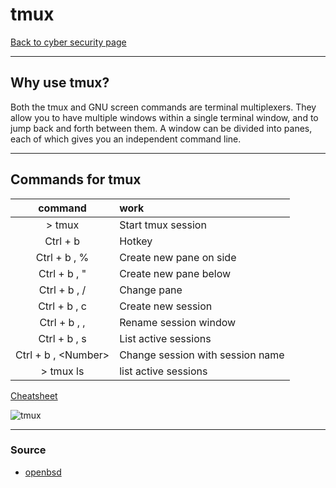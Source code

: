 # tmux
[Back to cyber security page](../index.md)

---

## Why use tmux?
Both the tmux and GNU screen commands are terminal multiplexers. They allow you to have multiple windows within a single terminal window, and to jump back and forth between them. A window can be divided into panes, each of which gives you an independent command line.

---

## Commands for tmux
|command|work|
|:--:|:-|
|\> tmux |Start tmux session|
|Ctrl + b | Hotkey|
|Ctrl + b , %| Create new pane on side|
|Ctrl + b , "| Create new pane below|
|Ctrl + b , /<Arrow Keys/>|Change pane|
|Ctrl + b , c| Create new session|
|Ctrl + b , ,| Rename session window|
|Ctrl + b , s| List active sessions|
|Ctrl + b , \<Number\>|Change session with session name|
|\> tmux ls|list active sessions|

[Cheatsheet](https://duckduckgo.com/?q=tmux+cheat+sheet&atb=v258-1&ia=cheatsheet&iax=cheatsheet)

![tmux](https://i.imgur.com/bL9Dn3U.png)

---

### Source
- [openbsd](https://duckduckgo.com/?q=tmux+cheat+sheet&atb=v258-1&ia=cheatsheet&iax=cheatsheet)